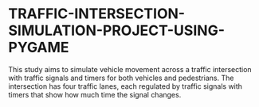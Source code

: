 # TRAFFIC-INTERSECTION-SIMULATION-PROJECT-USING-PYGAME
This study aims to simulate vehicle movement across a traffic intersection with traffic signals and timers for both vehicles and pedestrians. The intersection has four traffic lanes, each regulated by traffic signals with timers that show how much time the signal changes.
